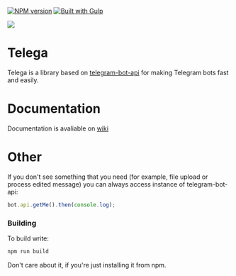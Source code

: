 [![NPM version](http://img.shields.io/npm/v/telega.svg)](https://www.npmjs.org/package/telega) [![Built with Gulp](https://img.shields.io/badge/Built%20with-Gulp-orange.svg)](http://gulpjs.com)

![](http://www.sadik92.ru/products_pictures/telega_bol.jpg)

# Telega

Telega is a library based on [telegram-bot-api](https://npmjs.com/package/telegram-bot-api/) for making Telegram bots fast and easily.

# Documentation

Documentation is avaliable on [wiki](https://github.com/RedFoxCode/telega/wiki)

# Other

If you don't see something that you need (for example, file upload or process edited message) you can always access instance of telegram-bot-api:

```javascript
bot.api.getMe().then(console.log);
```

### Building

To build write:

```sh
npm run build
```

Don't care about it, if you're just installing it from npm.